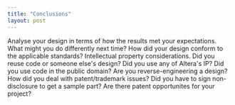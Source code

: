 ```yaml
---
title: "Conclusions"
layout: post
---
```


Analyse your design in terms of how the results met your expectations. What might you do differently next time?
How did your design conform to the applicable standards?
Intellectual property considerations.
Did you reuse code or someone else's design? Did you use any of Altera's IP?
Did you use code in the public domain?
Are you reverse-engineering a design? How did you deal with patent/trademark issues?
Did you have to sign non-disclosure to get a sample part?
Are there patent opportunites for your project?
